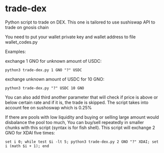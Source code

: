 # trade-dex
Python script to trade on DEX. This one is tailored to use sushiswap API to trade on gnosis chain

You need to put your wallet private key and wallet address to file wallet_codes.py

Examples:

exchange 1 GNO for unknown amount of USDC:

```
python3 trade-dex.py 1 GNO "?" USDC
```

exchange unknown amount of USDC for 10 GNO:

```
python3 trade-dex.py "?" USDC 10 GNO
```

You can also add third another parameter that will check if price is above or below certain rate and if it is, the trade is skipped. The script takes into account fee on sushoswap which is 0.25%

If there are pools with low liquidity and buying or selling large amount would disbalance the pool too much, You can buy/sell repeatedly in smaller chunks with this script (syntax is for fish shell). This script will exchange 2 GNO for XDAI five times:

```
set i 0; while test $i -lt 5; python3 trade-dex.py 2 GNO "?" XDAI; set i (math $i + 1); end
```
